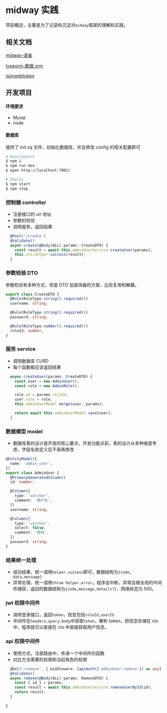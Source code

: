 # midway 实践

项目概述，主要是为了记录和沉淀对`midway`框架的理解和实践。



## 相关文档

[midway-语雀](https://www.yuque.com/midwayjs/midway_v2/introduction)

[typeorm-数据 orm](https://typeorm.io/#/)

[jsonwebtoken](https://github.com/auth0/node-jsonwebtoken)



## 开发项目

#### 环境要求

- Mysql
- node

#### 数据库

提供了 init.sq 文件，初始化数据库，并且修改 config 的相关配置即可

```bash
# Development
$ npm i
$ npm run dev
$ open http://localhost:7001/

# Deploy
$ npm start
$ npm stop
```



### 控制器 controller

- 注册接口的 url 地址
- 参数的检验
- 调用服务，返回结果

```typescript
  @Post('/create')
  @Validate()
  async create(@Body(ALL) params: CreateDTO) {
    const result = await this.adminUserService.createUser(params);
    this.ctx.helper.success(result);
  }
```



### 参数检验 DTO

参数检验有多种方式，但是 DTO 加装饰器的方案，比较复用和解藕。

```typescript
export class CreateDTO {
  @Rule(RuleType.string().required())
  username: string;

  @Rule(RuleType.string().required())
  password: string;

  @Rule(RuleType.number().required())
  roleId: number;
}
```



### 服务 service

- 调用数据库 CURD
- 每个函数都应该返回结果

```typescript
  async createUser(params: CreateDTO) {
    const user = new AdminUser();
    const role = new AdminRole();

    role.id = params.roleId;
    user.role = role;
    this.adminUserModel.merge(user, params);

    return await this.adminUserModel.save(user);
  }
```



### 数据模型 model

- 数据库表的设计是开发的核心要点，开发功能点前，表的设计从多种维度考虑，字段名称定义后不易再修改

```typescript
@EntityModel({
  name: 'admin_user',
})
export class AdminUser {
  @PrimaryGeneratedColumn()
  id: number;

  @Column({
    type: 'varchar',
    comment: '用户名',
  })
  username: string;

  @Column({
    type: 'varchar',
    select: false,
    comment: '密码',
  })
  password: string;
}
```



### 结果统一处理

- 成功结果，统一调用`helper.success`即可，数据结构为`{code, data,message}`
- 异常处理，统一调用`throw helper.error`，程序会中断，异常会被全局的中间件捕获，返回的数据结构为`{code,message,details?}`，网络状态为 500。



### jwt 权限中间件

- 调用登录接口，返回`token`，信息包括`roleId,userId`
- 中间件在`headers,query,body`中获取`token`，解析 token，把信息存储在 ctx 中，程序就可以直接在 ctx 中直接获取用户信息。



### api 权限中间件

- 使用方式，注册路由中，传递一个中间件的函数
- 对比方法需要的权限和当前角色的权限

```typescript
  @Del('/remove', { middleware: [apiAuth(['AdminUser:remove']) as any] })
  @Validate()
  async remove(@Body(ALL) params: RemoveDTO) {
    const { id } = params;
    const result = await this.adminUserService.removeUserById(id);
    return result;
  }
```



1